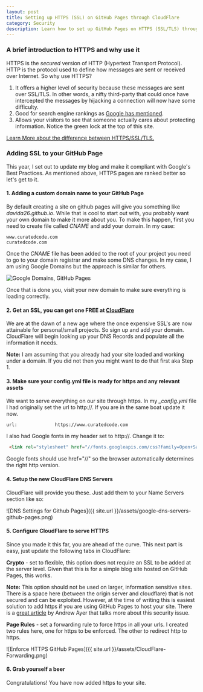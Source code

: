 ```yaml
---
layout: post
title: Setting up HTTPS (SSL) on GitHub Pages through CloudFlare
category: Security
description: Learn how to set up GitHub Pages on HTTPS (SSL/TLS) through CloudFlare. Get a FREE SSL with CloudFlare and add HTTPS to your site.
---
```


### A brief introduction to HTTPS and why use it

HTTPS is the *secured* version of HTTP (Hypertext Transport Protocol). HTTP is the protocol used to define how messages are sent or received over Internet. So why use HTTPS?  

1. It offers a higher level of security because these messages are sent over SSL/TLS. In other words, a nifty third-party that could once have intercepted the messages by hijacking a connection will now have some difficulty. 
2. Good for search engine rankings as [Google has mentioned](https://webmasters.googleblog.com/2014/08/https-as-ranking-signal.html).
3. Allows your visitors to see that someone actually cares about protecting information. Notice the green lock at the top of this site.

[Learn More about the difference between HTTPS/SSL/TLS.](http://security.stackexchange.com/questions/5126/whats-the-difference-between-ssl-tls-and-https)

### Adding SSL to your GitHub Page

This year, I set out to update my blog and make it compliant with Google's Best Practices. As mentioned above, HTTPS pages are ranked better so let's get to it.


#### 1. Adding a custom domain name to your GitHub Page

By default creating a site on github pages will give you something like *davida26.github.io*. While that is cool to start out with, you probably want your own domain to make it more about you. To make this happen, first you need to create file called *CNAME* and add your domain. In my case:

```
www.curatedcode.com
curatedcode.com
```

Once the *CNAME* file has been added to the root of your project you need to go to your domain registrar and make some DNS changes. In my case, I am using Google Domains but the approach is similar for others.

![Google Domains, GitHub Pages]({{site.url}}/assets/google-domains-github-pages.png)

Once that is done you, visit your new domain to make sure everything is loading correctly. 

#### 2. Get an SSL, you can get one FREE at [CloudFlare](https://www.cloudflare.com/) 

We are at the dawn of a new age where the once expensive SSL's are now attainable for personal/small projects.  So sign up and add your domain. CloudFlare will begin looking up your DNS Records and populate all the information it needs. 

**Note:** I am assuming that you already had your site loaded and working under a domain. If you did not then you might want to do that first aka Step 1.  

#### 3. Make sure your config.yml file is ready for https and any relevant assets

We want to serve everything on our site through https. In my *_config.yml* file I had originally set the url to http://. If you are in the same boat update it now.

```
url:              https://www.curatedcode.com
```

I also had Google fonts in my header set to http://. Change it to:

``` html
 <link rel="stylesheet" href="//fonts.googleapis.com/css?family=Open+Sans:400">
```

Google fonts should use href="//" so the browser automatically determines the right http version.

#### 4. Setup the new CloudFlare DNS Servers

CloudFlare will provide you these. Just add them to your Name Servers section like so:

![DNS Settings for Github Pages]({{ site.url }}/assets/google-dns-servers-github-pages.png)

#### 5. Configure CloudFlare to serve HTTPS

Since you made it this far, you are ahead of the curve. This next part is easy, just update the following tabs in CloudFlare:

<strong>Crypto</strong> - set to flexible, this option does not require an SSL to be added at the server level. Given that this is for a simple blog site hosted on GitHub Pages, this works. 

**Note:** This option should not be used on larger, information sensitive sites. There is a space here (between the origin server and cloudflare) that is not secured and can be exploited. However, at the time of writing this is easiest solution to add https if you are using GitHub Pages to host your site. There is a [great article](https://www.agwa.name/blog/post/cloudflare_ssl_added_and_removed_here) by Andrew Ayer that talks more about this security issue.

<strong>Page Rules</strong> - set a forwarding rule to force https in all your urls. I created two rules here, one for https to be enforced. The other to redirect http to https.

![Enforce HTTPS GitHub Pages]({{ site.url }}/assets/CloudFlare-Forwarding.png)

#### 6. Grab yourself a beer

Congratulations! You have now added https to your site.


